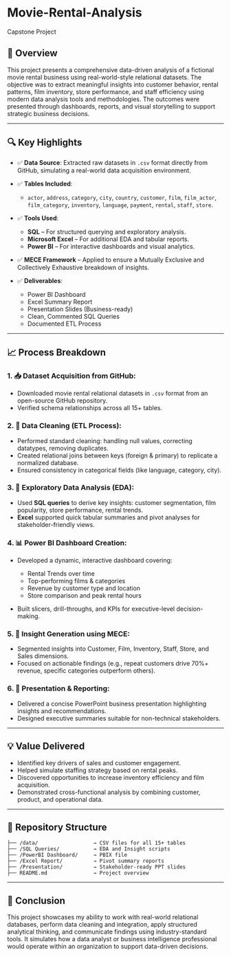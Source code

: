 # Movie-Rental-Analysis
Capstone Project


## 📌 Overview

This project presents a comprehensive data-driven analysis of a fictional movie rental business using real-world-style relational datasets. The objective was to extract meaningful insights into customer behavior, rental patterns, film inventory, store performance, and staff efficiency using modern data analysis tools and methodologies. The outcomes were presented through dashboards, reports, and visual storytelling to support strategic business decisions.

---

## 🔍 Key Highlights

* ✅ **Data Source**: Extracted raw datasets in `.csv` format directly from GitHub, simulating a real-world data acquisition environment.
* ✅ **Tables Included**:

  * `actor`, `address`, `category`, `city`, `country`, `customer`, `film`, `film_actor`, `film_category`, `inventory`, `language`, `payment`, `rental`, `staff`, `store`.
* ✅ **Tools Used**:

  * **SQL** – For structured querying and exploratory analysis.
  * **Microsoft Excel** – For additional EDA and tabular reports.
  * **Power BI** – For interactive dashboards and visual analytics.
* ✅ **MECE Framework** – Applied to ensure a Mutually Exclusive and Collectively Exhaustive breakdown of insights.
* ✅ **Deliverables**:

  * Power BI Dashboard
  * Excel Summary Report
  * Presentation Slides (Business-ready)
  * Clean, Commented SQL Queries
  * Documented ETL Process

---

## 📈 Process Breakdown

### 1. 📥 Dataset Acquisition from GitHub:

* Downloaded movie rental relational datasets in `.csv` format from an open-source GitHub repository.
* Verified schema relationships across all 15+ tables.

### 2. 🧹 Data Cleaning (ETL Process):

* Performed standard cleaning: handling null values, correcting datatypes, removing duplicates.
* Created relational joins between keys (foreign & primary) to replicate a normalized database.
* Ensured consistency in categorical fields (like language, category, city).

### 3. 🔎 Exploratory Data Analysis (EDA):

* Used **SQL queries** to derive key insights: customer segmentation, film popularity, store performance, rental trends.
* **Excel** supported quick tabular summaries and pivot analyses for stakeholder-friendly views.

### 4. 📊 Power BI Dashboard Creation:

* Developed a dynamic, interactive dashboard covering:

  * Rental Trends over time
  * Top-performing films & categories
  * Revenue by customer type and location
  * Store comparison and peak rental hours
* Built slicers, drill-throughs, and KPIs for executive-level decision-making.

### 5. 🧠 Insight Generation using MECE:

* Segmented insights into Customer, Film, Inventory, Staff, Store, and Sales dimensions.
* Focused on actionable findings (e.g., repeat customers drive 70%+ revenue, specific categories outperform others).

### 6. 📢 Presentation & Reporting:

* Delivered a concise PowerPoint business presentation highlighting insights and recommendations.
* Designed executive summaries suitable for non-technical stakeholders.

---

## 💡 Value Delivered

* Identified key drivers of sales and customer engagement.
* Helped simulate staffing strategy based on rental peaks.
* Discovered opportunities to increase inventory efficiency and film acquisition.
* Demonstrated cross-functional analysis by combining customer, product, and operational data.

---

## 📂 Repository Structure

```
├── /data/                  → CSV files for all 15+ tables
├── /SQL Queries/           → EDA and Insight scripts
├── /PowerBI Dashboard/     → PBIX file
├── /Excel Report/          → Pivot summary reports
├── /Presentation/          → Stakeholder-ready PPT slides
├── README.md               → Project overview
```

---

## 🚀 Conclusion

This project showcases my ability to work with real-world relational databases, perform data cleaning and integration, apply structured analytical thinking, and communicate findings using industry-standard tools. It simulates how a data analyst or business intelligence professional would operate within an organization to support data-driven decisions.


